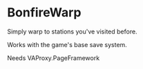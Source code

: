 # BonfireWarp

Simply warp to stations you've visited before.

Works with the game's base save system.

Needs VAProxy.PageFramework
